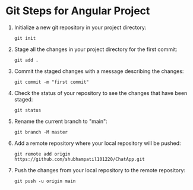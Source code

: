 
<!DOCTYPE html>
<html lang="en">
<head>
    <meta charset="UTF-8">
    <meta name="viewport" content="width=device-width, initial-scale=1.0">
   
</head>
<body>
    <h1>Git Steps for Angular Project</h1>
    <ol>
        <li>Initialize a new git repository in your project directory:</li>
        <pre><code>git init</code></pre>
        <li>Stage all the changes in your project directory for the first commit:</li>
        <pre><code>git add .</code></pre>
        <li>Commit the staged changes with a message describing the changes:</li>
        <pre><code>git commit -m "first commit"</code></pre>
        <li>Check the status of your repository to see the changes that have been staged:</li>
        <pre><code>git status</code></pre>
        <li>Rename the current branch to "main":</li>
        <pre><code>git branch -M master</code></pre>
        <li>Add a remote repository where your local repository will be pushed:</li>
        <pre><code>git remote add origin https://github.com/shubhampatil101220/ChatApp.git</code></pre>
        <li>Push the changes from your local repository to the remote repository:</li>
        <pre><code>git push -u origin main</code></pre>
    </ol>
</body>
</html>
